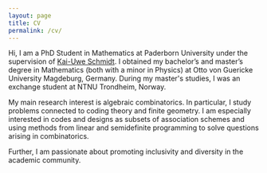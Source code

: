 ```yaml
---
layout: page
title: CV
permalink: /cv/
---
```


Hi, I am a PhD Student in Mathematics at Paderborn University under the supervision of [Kai-Uwe Schmidt](https://math.uni-paderborn.de/en/ag/dm). 
I obtained my bachelor’s and master’s degree in Mathematics (both with a minor in Physics) at Otto von Guericke University Magdeburg, Germany. 
During my master's studies, I was an exchange student at NTNU Trondheim, Norway.

My main research interest is algebraic combinatorics. 
In particular, I study problems connected to coding theory and finite geometry. 
I am especially interested in codes and designs as subsets of association schemes and using methods from linear and semidefinite programming to solve questions arising in combinatorics. 

Further, I am passionate about promoting inclusivity and diversity in the academic community.

